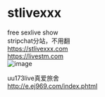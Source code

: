 # stlivexxx
free sexlive show  
stripchat分站，不用翻  
https://stlivexxx.com  
https://livestm.com  
<img src="stripchat-kiki-2025/stlivexxx/blob/main/image/938d22c6.png" alt="image" style="max-width: 100%;">



uu173live真爱旅舍  
http://e.ej969.com/index.phtml  
